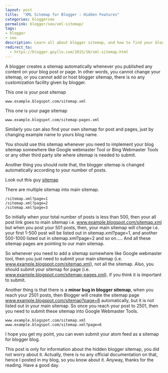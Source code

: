 ```yaml
---
layout: post
title:  "XML Sitemap for Blogger : Hidden Features"
categories: bloggerseo
permalink: blogger/seo/xml-sitemap/
tags: 
- blogger
- seo
description: Learn all about blogger sitemap, and how to find your blog sitemap easily.
redirect_to:
  - https://blogger.goyllo.com/2015/10/xml-sitemap.html
---
```


A blogger creates a sitemap automatically whenever you published any content on your blog post or page. In other words, you cannot change your sitemap, or you cannot add or host blogger sitemap, there is no any customization facility given by blogger.

This one is your post sitemap 

    www.example.blogspot.com/sitemap.xml

This one is your page sitemap

    www.example.blogspot.com/sitemap-pages.xml

Similarly you can also find your own sitemap for post and pages, just by changing example name to yours blog name.

You should use this sitemap whenever you need to implement your blog sitemap somewhere like Google webmaster Tool or Bing Webmaster Tools or any other third party site where sitemap is needed to submit.

Another thing you should note that, the blogger sitemap is changed automatically according to your number of posts.

Look out this guy <a href="http://blogging.nitecruzr.net/sitemap.xml" rel="nofollow" target="_blank"> sitemap</a>

There are multiple sitemap into main sitemap.

    /sitemap.xml?page=1
    /sitemap.xml?page=2
    /sitemap.xml?page=3


So initially when your total number of posts is less than 500, then your all post link goes to main sitemap i.e. www.example.blogspot.com/sitemap.xml but when you post your 501 posts, then, your main sitemap will change i.e. your first 1-500 post will be listed out in sitemap.xml?page=1, and another 500-1000 listed out in sitemap.xml?page=2 and so on….. And all these sitemap pages are pointing to our main sitemap.

So whenever you need to add a sitemap somewhere like Google webmaster tool, then you just need to submit your main sitemap (i.e. www.example.blogspot.com/sitemap.xml), not all the sitemap. Also, you should submit your sitemap for page (i.e. www.example.blogspot.com/sitemap-pages.xml), if you think it is important to submit.

Another thing is that there is a **minor bug in blogger sitemap**, when you reach your 2501 posts, then Blogger will create the sitemap page www.example.blogspot.com/sitemap?page=6 automatically, but it is not listed out in your main sitemap. So once you reach your post to 2501, then you need to submit these sitemap into Google Webmaster Tools.
 

    www.example.blogspot.com/sitemap.xml
    www.example.blogspot.com/sitemap.xml?page=6

I hope you get my point, you can even submit your atom feed as a sitemap for blogger blog.

This post is only for information about the hidden blogger sitemap, you did not worry about it. Actually, there is no any official documentation on that, hence I posted in my blog, so you know about it. Anyway, thanks for the reading. Have a good day.

